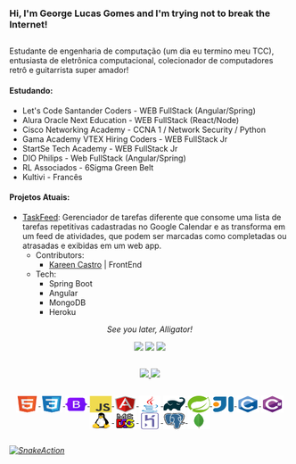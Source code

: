 ### Hi, I'm George Lucas Gomes and I'm trying not to break the Internet!
##
<p> Estudante de engenharia de computação (um dia eu termino meu TCC), entusiasta de eletrônica computacional, colecionador de computadores retrô e guitarrista super amador! </p>

#### Estudando:
- Let's Code Santander Coders - WEB FullStack (Angular/Spring)
- Alura Oracle Next Education - WEB FullStack (React/Node)
- Cisco Networking Academy - CCNA 1 / Network Security / Python
- Gama Academy VTEX Hiring Coders - WEB FullStack Jr
- StartSe Tech Academy - WEB FullStack Jr
- DIO Philips - Web FullStack (Angular/Spring)
- RL Associados - 6Sigma Green Belt
- Kultivi - Francês

#### Projetos Atuais:
- [TaskFeed](https://github.com/gomesgeorgelucas/TaskFeed): Gerenciador de tarefas diferente que consome uma lista de tarefas repetitivas cadastradas no Google Calendar e as transforma em um feed de atividades, que podem ser marcadas como completadas ou atrasadas e exibidas em um web app.
  - Contributors:
    - [Kareen Castro](https://github.com/kareenketleen) | FrontEnd
  - Tech:
    - Spring Boot
    - Angular
    - MongoDB
    - Heroku

<div align="center"><p><em>See you later, Alligator!<em></p></div>
<div align="center">
  <a href="https://www.linkedin.com/in/gomesgeorgelucas/" target="_blank"><img src="https://img.shields.io/badge/-LinkedIn-%230077B5?style=for-the-badge&logo=linkedin&logoColor=white" target="_blank"></a>
  <a href = "mailto:gomes.georgelucas@gmail.com"><img src="https://img.shields.io/badge/-Gmail-%23333?style=for-the-badge&logo=gmail&logoColor=white" target="_blank"></a>
  <a href="https://discord.com/users/George%20Lucas%20Gomes#4182/" target="_blank"><img src="https://img.shields.io/badge/Discord-7289DA?style=for-the-badge&logo=discord&logoColor=white" target="_blank"></a>
  </div>


##

<div align="center">
  <a href="https://github.com/gomesgeorgelucas">
  <img height="180em" src="https://github-readme-stats.vercel.app/api?username=gomesgeorgelucas&show_icons=true&theme=chartreuse-dark&include_all_commits=true&count_private=true"/>
  <img height="180em" src="https://github-readme-stats.vercel.app/api/top-langs/?username=gomesgeorgelucas&layout=compact&langs_count=7&theme=dark"/>  
</div>
 
  ##
  
  <div align="center">
    <img align="center" alt="gomesgeorgelucas-HTML" height="30" width="40" src="https://raw.githubusercontent.com/devicons/devicon/master/icons/html5/html5-original.svg">
    <img align="center" alt="gomesgeorgelucas-CSS" height="30" width="40" src="https://raw.githubusercontent.com/devicons/devicon/master/icons/css3/css3-original.svg">
  <img align="center" alt="gomesgeorgelucas-BS" height="30" width="40" src="https://raw.githubusercontent.com/devicons/devicon/master/icons/bootstrap/bootstrap-original.svg">
   <img align="center" alt="gomesgeorgelucas-JS" height="30" width="40" src="https://raw.githubusercontent.com/devicons/devicon/master/icons/javascript/javascript-original.svg">
   <img align="center" alt="gomesgeorgelucas-Angular" height="30" width="40" src="https://raw.githubusercontent.com/devicons/devicon/master/icons/angularjs/angularjs-original.svg">
   <img align="center" alt="gomesgeorgelucas-Java" height="30" width="40" src="https://raw.githubusercontent.com/devicons/devicon/master/icons/java/java-original.svg">
   <img align="center" alt="gomesgeorgelucas-Gradle" height="30" width="40" src="https://raw.githubusercontent.com/devicons/devicon/master/icons/gradle/gradle-plain.svg">
   <img align="center" alt="gomesgeorgelucas-Spring" height="30" width="40" src="https://raw.githubusercontent.com/devicons/devicon/master/icons/spring/spring-original.svg">
   <img align="center" alt="gomesgeorgelucas-IntelliJ" height="30" width="40" src="https://raw.githubusercontent.com/devicons/devicon/master/icons/intellij/intellij-original.svg">
   <img align="center" alt="gomesgeorgelucas-C" height="30" width="40" src="https://raw.githubusercontent.com/devicons/devicon/master/icons/c/c-original.svg">
   <img align="center" alt="gomesgeorgelucas-CSharp" height="30" width="40" src="https://raw.githubusercontent.com/devicons/devicon/master/icons/csharp/csharp-original.svg">
   <img align="center" alt="gomesgeorgelucas-Linux" height="30" width="40" src="https://raw.githubusercontent.com/devicons/devicon/master/icons/linux/linux-original.svg">
  <img align="center" alt="gomesgeorgelucas-DOS" height="30" width="40" src="https://raw.githubusercontent.com/devicons/devicon/master/icons/msdos/msdos-original.svg">
  <img align="center" alt="gomesgeorgelucas-Heroku" height="30" width="40" src="https://raw.githubusercontent.com/devicons/devicon/master/icons/heroku/heroku-original.svg">
  <img align="center" alt="gomesgeorgelucas-PostgreSQL" height="30" width="40" src="https://raw.githubusercontent.com/devicons/devicon/master/icons/postgresql/postgresql-original.svg">
  <img align="center" alt="gomesgeorgelucas-MongoDB" height="30" width="40" src="https://raw.githubusercontent.com/devicons/devicon/master/icons/mongodb/mongodb-original.svg">
  </div>

  
  
##
![SnakeAction](https://raw.githubusercontent.com/gomesgeorgelucas/gomesgeorgelucas/fb383b8a41f857ead079b86328825189cb885b49/github-contribution-grid-snake.svg)
  ##
